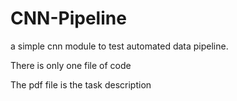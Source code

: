 # CNN-Pipeline
a simple cnn module to test automated data pipeline.

There is only one file of code

The pdf file is the task description
